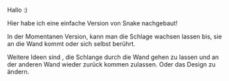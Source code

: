 Hallo :)

Hier habe ich eine einfache Version von Snake nachgebaut!

In der Momentanen Version, kann man die Schlage wachsen lassen bis, sie an die Wand kommt oder sich selbst berührt.

Weitere Ideen sind , die Schlange durch die Wand gehen zu lassen und an der anderen Wand wieder zurück kommen zulassen. Oder das Design zu ändern.
